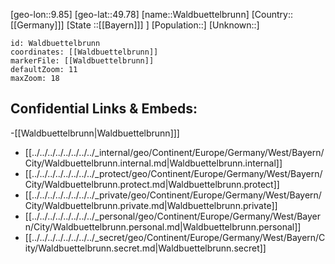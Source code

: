 ﻿---
location: [49.78,9.85]
mapzoom: [7,12] 
mapmarker: city 
type: City
tags:
- geo/City


SpocWebEntityId: 35403
isDeleted: false
confidential: public

---
[geo-lon::9.85]
[geo-lat::49.78]
[name::Waldbuettelbrunn]
[Country::[[Germany]]]
[State ::[[Bayern]]] ]
[Population::]
[Unknown::]


```leaflet
id: Waldbuettelbrunn
coordinates: [[Waldbuettelbrunn]]
markerFile: [[Waldbuettelbrunn]]
defaultZoom: 11 
maxZoom: 18
```


## Confidential Links & Embeds: 
-[[Waldbuettelbrunn|Waldbuettelbrunn]]] 
- [[../../../../../../../../_internal/geo/Continent/Europe/Germany/West/Bayern/City/Waldbuettelbrunn.internal.md|Waldbuettelbrunn.internal]] 
- [[../../../../../../../../_protect/geo/Continent/Europe/Germany/West/Bayern/City/Waldbuettelbrunn.protect.md|Waldbuettelbrunn.protect]] 
- [[../../../../../../../../_private/geo/Continent/Europe/Germany/West/Bayern/City/Waldbuettelbrunn.private.md|Waldbuettelbrunn.private]] 
- [[../../../../../../../../_personal/geo/Continent/Europe/Germany/West/Bayern/City/Waldbuettelbrunn.personal.md|Waldbuettelbrunn.personal]] 
- [[../../../../../../../../_secret/geo/Continent/Europe/Germany/West/Bayern/City/Waldbuettelbrunn.secret.md|Waldbuettelbrunn.secret]] 
